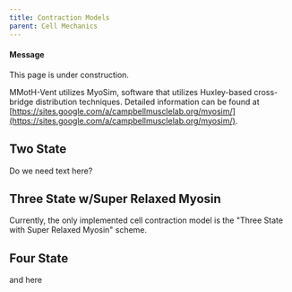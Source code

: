 ```yaml
---
title: Contraction Models
parent: Cell Mechanics
---
```


<div class="notice--info">
  <h4>Message</h4>
  <p>This page is under  construction.</p>
</div>

MMotH-Vent utilizes MyoSim, software that utilizes Huxley-based cross-bridge distribution techniques. Detailed information can be found at [https://sites.google.com/a/campbellmusclelab.org/myosim/](https://sites.google.com/a/campbellmusclelab.org/myosim/).

## Two State
Do we need text here?

## Three State w/Super Relaxed Myosin
Currently, the only implemented cell contraction model is the "Three State with Super Relaxed Myosin" scheme.

## Four State
and here
